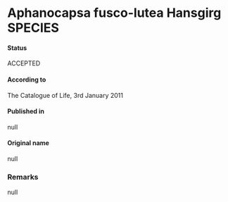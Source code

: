 # Aphanocapsa fusco-lutea Hansgirg SPECIES

#### Status
ACCEPTED

#### According to
The Catalogue of Life, 3rd January 2011

#### Published in
null

#### Original name
null

### Remarks
null